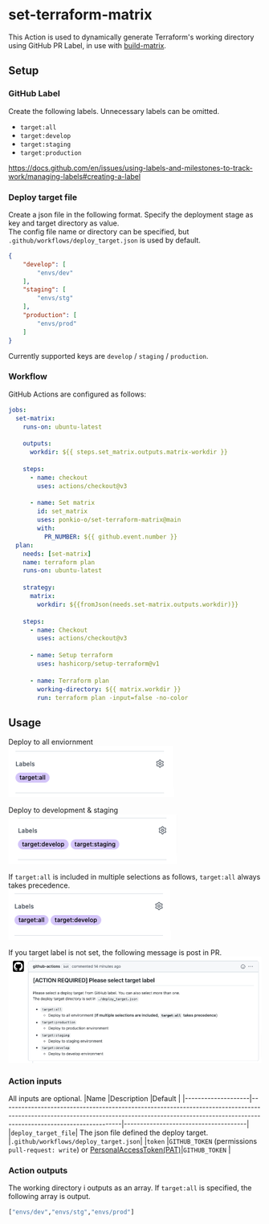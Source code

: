 # set-terraform-matrix
This Action is used to dynamically generate Terraform's working directory using GitHub PR Label, in use with [build-matrix](https://docs.github.com/en/actions/using-jobs/using-a-build-matrix-for-your-jobs).

## Setup
### GitHub Label
Create the following labels. Unnecessary labels can be omitted.

- `target:all`
- `target:develop`
- `target:staging`
- `target:production`

https://docs.github.com/en/issues/using-labels-and-milestones-to-track-work/managing-labels#creating-a-label

### Deploy target file
Create a json file in the following format. Specify the deployment stage as key and target directory as value.  
The config file name or directory can be specified, but `.github/workflows/deploy_target.json` is used by default.

```json
{
    "develop": [
        "envs/dev"
    ],
    "staging": [
        "envs/stg"
    ],
    "production": [
        "envs/prod"
    ]
}
```
Currently supported keys are `develop` / `staging` / `production`.

### Workflow
GitHub Actions are configured as follows:
```yaml
jobs:
  set-matrix:
    runs-on: ubuntu-latest

    outputs:
      workdir: ${{ steps.set_matrix.outputs.matrix-workdir }}

    steps:
      - name: checkout
        uses: actions/checkout@v3

      - name: Set matrix
        id: set_matrix
        uses: ponkio-o/set-terraform-matrix@main
        with:
          PR_NUMBER: ${{ github.event.number }}
  plan:
    needs: [set-matrix]
    name: terraform plan
    runs-on: ubuntu-latest

    strategy:
      matrix:
        workdir: ${{fromJson(needs.set-matrix.outputs.workdir)}}

    steps:
      - name: Checkout
        uses: actions/checkout@v3

      - name: Setup terraform
        uses: hashicorp/setup-terraform@v1
  
      - name: Terraform plan
        working-directory: ${{ matrix.workdir }}
        run: terraform plan -input=false -no-color
```

## Usage
Deploy to all enviornment  
![image](./images/deploy_to_all.png)

Deploy to development & staging  
![image](./images/deploy_to_dev_and_stg.png)

If `target:all` is included in multiple selections as follows, `target:all` always takes precedence.  
![image](./images/include_target_all.png)

If you target label is not set, the following message is post in PR.  
![image](./images/message.png)

### Action inputs
All inputs are optional.
|Name                |Description                                                                                                                                                                                      |Default                               |
|--------------------|-------------------------------------------------------------------------------------------------------------------------------------------------------------------------------------------------|--------------------------------------|
|`deploy_target_file`| The json file defined the deploy target.                                                                                                                                                         |`.github/workflows/deploy_target.json`|
|`token`             |`GITHUB_TOKEN` (permissions `pull-request: write`) or [PersonalAccessToken(PAT)](https://docs.github.com/en/authentication/keeping-your-account-and-data-secure/creating-a-personal-access-token)|`GITHUB_TOKEN`                        |

### Action outputs
The working directory i outputs as an array. If `target:all` is specified, the following array is output.
```bash
["envs/dev","envs/stg","envs/prod"]
```
